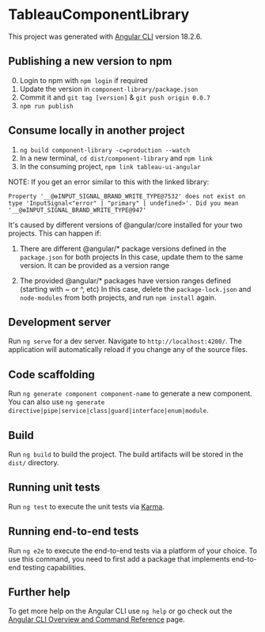 # TableauComponentLibrary

This project was generated with [Angular CLI](https://github.com/angular/angular-cli) version 18.2.6.


## Publishing a new version to npm

0. Login to npm with `npm login` if required
1. Update the version in `component-library/package.json`
2. Commit it and `git tag [version]` & `git push origin 0.0.7`
3. `npm run publish`

## Consume locally in another project
1. `ng build component-library -c=production --watch`
2. In a new terminal, `cd dist/component-library` and `npm link`
3. In the consuming project, `npm link tableau-ui-angular`

NOTE: If you get an error similar to this with the linked library:
```
Property '__@ɵINPUT_SIGNAL_BRAND_WRITE_TYPE@7532' does not exist on type 'InputSignal<"error" | "primary" | undefined>'. Did you mean '__@ɵINPUT_SIGNAL_BRAND_WRITE_TYPE@947'
```
It's caused by different versions of @angular/core installed for your two projects.
This can happen if:
1. There are different @angular/* package versions defined in the `package.json` for both projects
    In this case, update them to the same version. It can be provided as a version range

2. The provided @angular/* packages have version ranges defined (starting with ~ or ^, etc)
    In this case, delete the `package-lock.json` and `node-modules` from both projects, and run `npm install` again.



## Development server

Run `ng serve` for a dev server. Navigate to `http://localhost:4200/`. The application will automatically reload if you change any of the source files.

## Code scaffolding

Run `ng generate component component-name` to generate a new component. You can also use `ng generate directive|pipe|service|class|guard|interface|enum|module`.

## Build

Run `ng build` to build the project. The build artifacts will be stored in the `dist/` directory.

## Running unit tests

Run `ng test` to execute the unit tests via [Karma](https://karma-runner.github.io).

## Running end-to-end tests

Run `ng e2e` to execute the end-to-end tests via a platform of your choice. To use this command, you need to first add a package that implements end-to-end testing capabilities.

## Further help

To get more help on the Angular CLI use `ng help` or go check out the [Angular CLI Overview and Command Reference](https://angular.dev/tools/cli) page.
